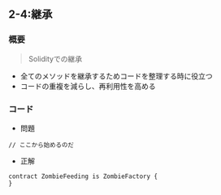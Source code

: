 ## 2-4:継承

### 概要
>Solidityでの継承

- 全てのメソッドを継承するためコードを整理する時に役立つ
- コードの重複を減らし、再利用性を高める


### コード
- 問題
```
// ここから始めるのだ

```

- 正解

```
contract ZombieFeeding is ZombieFactory {
}
```
